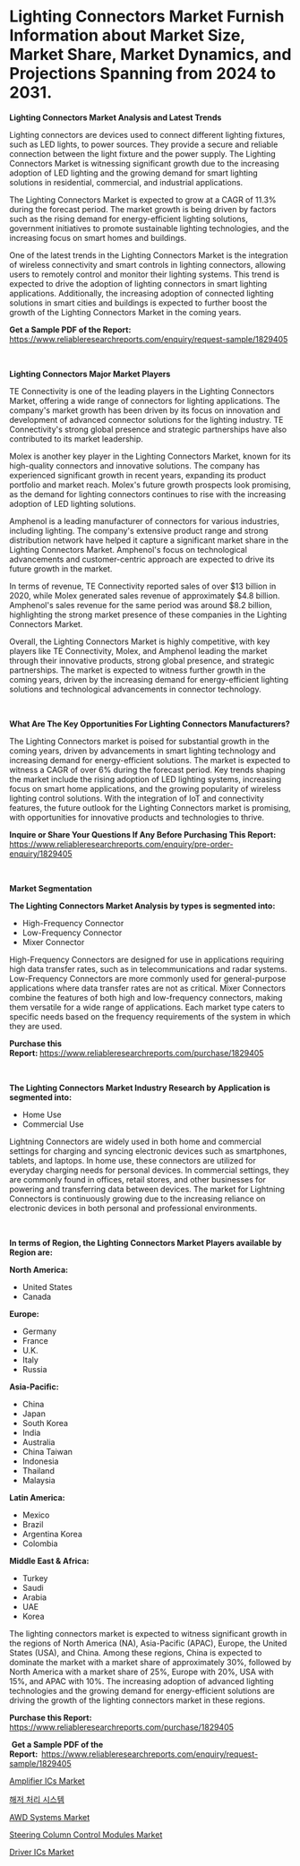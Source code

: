 <p><h1>Lighting Connectors Market Furnish Information about Market Size, Market Share, Market Dynamics, and Projections Spanning from 2024 to 2031.</h1></p><p><strong>Lighting Connectors Market Analysis and Latest Trends</strong></p>
<p><p>Lighting connectors are devices used to connect different lighting fixtures, such as LED lights, to power sources. They provide a secure and reliable connection between the light fixture and the power supply. The Lighting Connectors Market is witnessing significant growth due to the increasing adoption of LED lighting and the growing demand for smart lighting solutions in residential, commercial, and industrial applications. </p><p>The Lighting Connectors Market is expected to grow at a CAGR of 11.3% during the forecast period. The market growth is being driven by factors such as the rising demand for energy-efficient lighting solutions, government initiatives to promote sustainable lighting technologies, and the increasing focus on smart homes and buildings. </p><p>One of the latest trends in the Lighting Connectors Market is the integration of wireless connectivity and smart controls in lighting connectors, allowing users to remotely control and monitor their lighting systems. This trend is expected to drive the adoption of lighting connectors in smart lighting applications. Additionally, the increasing adoption of connected lighting solutions in smart cities and buildings is expected to further boost the growth of the Lighting Connectors Market in the coming years.</p></p>
<p><strong>Get a Sample PDF of the Report:&nbsp;</strong> <a href="https://www.reliableresearchreports.com/enquiry/request-sample/1829405">https://www.reliableresearchreports.com/enquiry/request-sample/1829405</a></p>
<p>&nbsp;</p>
<p><strong>Lighting Connectors Major Market Players</strong></p>
<p><p>TE Connectivity is one of the leading players in the Lighting Connectors Market, offering a wide range of connectors for lighting applications. The company's market growth has been driven by its focus on innovation and development of advanced connector solutions for the lighting industry. TE Connectivity's strong global presence and strategic partnerships have also contributed to its market leadership.</p><p>Molex is another key player in the Lighting Connectors Market, known for its high-quality connectors and innovative solutions. The company has experienced significant growth in recent years, expanding its product portfolio and market reach. Molex's future growth prospects look promising, as the demand for lighting connectors continues to rise with the increasing adoption of LED lighting solutions.</p><p>Amphenol is a leading manufacturer of connectors for various industries, including lighting. The company's extensive product range and strong distribution network have helped it capture a significant market share in the Lighting Connectors Market. Amphenol's focus on technological advancements and customer-centric approach are expected to drive its future growth in the market.</p><p>In terms of revenue, TE Connectivity reported sales of over $13 billion in 2020, while Molex generated sales revenue of approximately $4.8 billion. Amphenol's sales revenue for the same period was around $8.2 billion, highlighting the strong market presence of these companies in the Lighting Connectors Market.</p><p>Overall, the Lighting Connectors Market is highly competitive, with key players like TE Connectivity, Molex, and Amphenol leading the market through their innovative products, strong global presence, and strategic partnerships. The market is expected to witness further growth in the coming years, driven by the increasing demand for energy-efficient lighting solutions and technological advancements in connector technology.</p></p>
<p>&nbsp;</p>
<p><strong>What Are The Key Opportunities For Lighting Connectors Manufacturers?</strong></p>
<p><p>The Lighting Connectors market is poised for substantial growth in the coming years, driven by advancements in smart lighting technology and increasing demand for energy-efficient solutions. The market is expected to witness a CAGR of over 6% during the forecast period. Key trends shaping the market include the rising adoption of LED lighting systems, increasing focus on smart home applications, and the growing popularity of wireless lighting control solutions. With the integration of IoT and connectivity features, the future outlook for the Lighting Connectors market is promising, with opportunities for innovative products and technologies to thrive.</p></p>
<p><strong>Inquire or Share Your Questions If Any Before Purchasing This Report:</strong> <a href="https://www.reliableresearchreports.com/enquiry/pre-order-enquiry/1829405">https://www.reliableresearchreports.com/enquiry/pre-order-enquiry/1829405</a></p>
<p>&nbsp;</p>
<p><strong>Market Segmentation</strong></p>
<p><strong>The Lighting Connectors Market Analysis by types is segmented into:</strong></p>
<p><ul><li>High-Frequency Connector</li><li>Low-Frequency Connector</li><li>Mixer Connector</li></ul></p>
<p><p>High-Frequency Connectors are designed for use in applications requiring high data transfer rates, such as in telecommunications and radar systems. Low-Frequency Connectors are more commonly used for general-purpose applications where data transfer rates are not as critical. Mixer Connectors combine the features of both high and low-frequency connectors, making them versatile for a wide range of applications. Each market type caters to specific needs based on the frequency requirements of the system in which they are used.</p></p>
<p><strong>Purchase this Report:&nbsp;</strong><a href="https://www.reliableresearchreports.com/purchase/1829405">https://www.reliableresearchreports.com/purchase/1829405</a></p>
<p>&nbsp;</p>
<p><strong>The Lighting Connectors Market Industry Research by Application is segmented into:</strong></p>
<p><ul><li>Home Use</li><li>Commercial Use</li></ul></p>
<p><p>Lightning Connectors are widely used in both home and commercial settings for charging and syncing electronic devices such as smartphones, tablets, and laptops. In home use, these connectors are utilized for everyday charging needs for personal devices. In commercial settings, they are commonly found in offices, retail stores, and other businesses for powering and transferring data between devices. The market for Lightning Connectors is continuously growing due to the increasing reliance on electronic devices in both personal and professional environments.</p></p>
<p>&nbsp;</p>
<p><strong>In terms of Region, the Lighting Connectors Market Players available by Region are:</strong></p>
<p>
    <p> <strong> North America: </strong>
        <ul>
            <li>United States</li>
            <li>Canada</li>
        </ul>
        </p> 
    <p> <strong> Europe: </strong>
        <ul>
            <li>Germany</li>
            <li>France</li>
            <li>U.K.</li>
            <li>Italy</li>
            <li>Russia</li>
        </ul>
        </p> 
    <p> <strong> Asia-Pacific: </strong>
        <ul>
            <li>China</li>
            <li>Japan</li>
            <li>South Korea</li>
            <li>India</li>
            <li>Australia</li>
            <li>China Taiwan</li>
            <li>Indonesia</li>
            <li>Thailand</li>
            <li>Malaysia</li>
        </ul>
        </p> 
    <p> <strong> Latin America: </strong>
        <ul>
            <li>Mexico</li>
            <li>Brazil</li>
            <li>Argentina Korea</li>
            <li>Colombia</li>
        </ul>
        </p> 
    <p> <strong> Middle East & Africa: </strong>
        <ul>
            <li>Turkey</li>
            <li>Saudi</li>
            <li>Arabia</li>
            <li>UAE</li>
            <li>Korea</li>
        </ul>
    </p>
    </p>
<p><p>The lighting connectors market is expected to witness significant growth in the regions of North America (NA), Asia-Pacific (APAC), Europe, the United States (USA), and China. Among these regions, China is expected to dominate the market with a market share of approximately 30%, followed by North America with a market share of 25%, Europe with 20%, USA with 15%, and APAC with 10%. The increasing adoption of advanced lighting technologies and the growing demand for energy-efficient solutions are driving the growth of the lighting connectors market in these regions.</p></p>
<p><strong>Purchase this Report: </strong><a href="https://www.reliableresearchreports.com/purchase/1829405">https://www.reliableresearchreports.com/purchase/1829405</a></p>
<p>&nbsp;<strong>Get a Sample PDF of the Report:&nbsp;&nbsp;</strong><a href="https://www.reliableresearchreports.com/enquiry/request-sample/1829405">https://www.reliableresearchreports.com/enquiry/request-sample/1829405</a></p>
<p><strong></strong></p>
<p><p><a href="https://github.com/dx0328/Market-Research-Report-List-2/blob/main/amplifier-ics-market.md">Amplifier ICs Market</a></p><p><a href="https://github.com/vskv4779xr1/Market-Research-Report-List-1/blob/main/452893111248.md">해저 처리 시스템</a></p><p><a href="https://issuu.com/reportprime-2/docs/awd-systems-market-size-2030.pptx">AWD Systems Market</a></p><p><a href="https://issuu.com/reportprime-2/docs/steering-column-control-modules-market-size-2030.p">Steering Column Control Modules Market</a></p><p><a href="https://github.com/Glendatilghmankmgz0rbhwpy/Market-Research-Report-List-1/blob/main/driver-ics-market.md">Driver ICs Market</a></p></p>